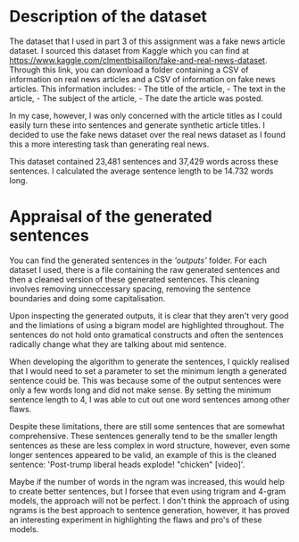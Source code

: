 # Description of the dataset
The dataset that I used in part 3 of this assignment was a fake news article dataset.
I sourced this dataset from Kaggle which you can find at https://www.kaggle.com/clmentbisaillon/fake-and-real-news-dataset. Through this link, you can download a folder containing a CSV of information on real news articles and a CSV of information on fake news articles.
This information includes:
	- The title of the article,
	- The text in the article,
	- The subject of the article,
	- The date the article was posted.

In my case, however, I was only concerned with the article titles as I could easily turn these into sentences and generate synthetic article titles.
I decided to use the fake news dataset over the real news dataset as I found this a more interesting task than generating real news.

This dataset contained 23,481 sentences and 37,429 words across these sentences. I calculated the average sentence length to be 14.732 words long.


# Appraisal of the generated sentences

You can find the generated sentences in the *'outputs'* folder. For each dataset I used, there is a file containing the raw generated sentences and then a cleaned version of these generated sentences.
This cleaning involves removing unneccessary spacing, removing the sentence boundaries and doing some capitalisation.

Upon inspecting the generated outputs, it is clear that they aren't very good and the limiations of using a bigram model are highlighted throughout. The sentences do not hold onto gramatical constructs and often the sentences radically change what they are talking about mid sentence.

When developing the algorithm to generate the sentences, I quickly realised that I would need to set a parameter to set the minimum length a generated sentence could be. This was because some of the output sentences were only a few words long and did not make sense. By setting the minimum sentence length to 4, I was able to cut out one word sentences among other flaws.

Despite these limitations, there are still some sentences that are somewhat comprehensive. These sentences generally tend to be the smaller length sentences as these are less complex in word structure, however, even some longer sentences appeared to be valid, an example of this is the cleaned sentence: 'Post-trump liberal heads explode! "chicken" [video]'.

Maybe if the number of words in the ngram was increased, this would help to create better sentences, but I forsee that even using trigram and 4-gram models, the approach will not be perfect. I don't think the approach of using ngrams is the best approach to sentence generation, however, it has proved an interesting experiment in highlighting the flaws and pro's of these models.
